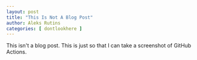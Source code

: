 ```yaml
---
layout: post
title: "This Is Not A Blog Post"
author: Aleks Rutins
categories: [ dontlookhere ]
---
```


This isn't a blog post. This is just so that I can take a screenshot of GitHub Actions.

